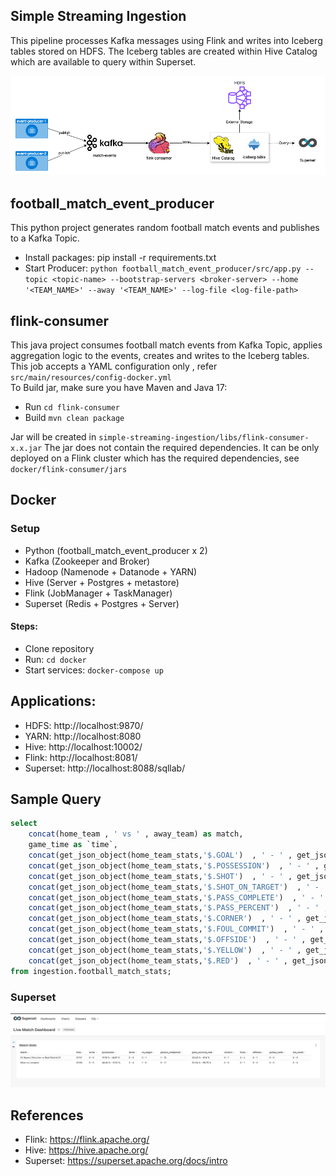 ## Simple Streaming Ingestion

This pipeline processes Kafka messages using Flink and writes into Iceberg tables stored on HDFS.
The Iceberg tables are created within Hive Catalog which are available to query within Superset.

![components](images/diagram.png)

## football_match_event_producer
This python project generates random football match events and publishes to a Kafka Topic.
- Install packages: pip install -r requirements.txt
- Start Producer: `python football_match_event_producer/src/app.py --topic <topic-name> --bootstrap-servers <broker-server> --home '<TEAM_NAME>' --away '<TEAM_NAME>' --log-file <log-file-path>`

## flink-consumer 
This java project consumes football match events from Kafka Topic, applies aggregation logic to the events, creates and writes to the Iceberg tables.<br>
This job accepts a YAML configuration only , refer `src/main/resources/config-docker.yml`<br>
To Build jar, make sure you have Maven and Java 17:
- Run `cd flink-consumer`
- Build `mvn clean package`

Jar will be created in `simple-streaming-ingestion/libs/flink-consumer-x.x.jar`
The jar does not contain the required dependencies. It can be only deployed on a Flink cluster which has the required dependencies, see `docker/flink-consumer/jars`

## Docker
### Setup
- Python (football_match_event_producer x 2)
- Kafka (Zookeeper and Broker)
- Hadoop (Namenode + Datanode + YARN)
- Hive (Server + Postgres + metastore)
- Flink (JobManager + TaskManager)
- Superset (Redis + Postgres + Server)

#### Steps:
- Clone repository
- Run: `cd docker`
- Start services: `docker-compose up`

## Applications:

- HDFS: http://localhost:9870/
- YARN: http://localhost:8080
- Hive: http://localhost:10002/
- Flink: http://localhost:8081/
- Superset: http://localhost:8088/sqllab/

## Sample Query
```sql
select
	concat(home_team , ' vs ' , away_team) as match, 
	game_time as `time`,
	concat(get_json_object(home_team_stats,'$.GOAL')  , ' - ' , get_json_object(away_team_stats,'$.GOAL')) as score, 
	concat(get_json_object(home_team_stats,'$.POSSESSION')  , ' - ' , get_json_object(away_team_stats,'$.POSSESSION')) as possession,
	concat(get_json_object(home_team_stats,'$.SHOT')  , ' - ' , get_json_object(away_team_stats,'$.SHOT')) as shots, 
	concat(get_json_object(home_team_stats,'$.SHOT_ON_TARGET')  , ' - ' , get_json_object(away_team_stats,'$.SHOT_ON_TARGET')) as on_target, 
	concat(get_json_object(home_team_stats,'$.PASS_COMPLETE')  , ' - ' , get_json_object(away_team_stats,'$.PASS_COMPLETE')) as passes_completed, 
	concat(get_json_object(home_team_stats,'$.PASS_PERCENT')  , ' - ' , get_json_object(away_team_stats,'$.PASS_PERCENT')) as pass_success_rate,
	concat(get_json_object(home_team_stats,'$.CORNER')  , ' - ' , get_json_object(away_team_stats,'$.CORNER')) as corners,
	concat(get_json_object(home_team_stats,'$.FOUL_COMMIT')  , ' - ' , get_json_object(away_team_stats,'$.FOUL_COMMIT')) as fouls,
	concat(get_json_object(home_team_stats,'$.OFFSIDE')  , ' - ' , get_json_object(away_team_stats,'$.OFFSIDE')) as offsides,
	concat(get_json_object(home_team_stats,'$.YELLOW')  , ' - ' , get_json_object(away_team_stats,'$.YELLOW')) as yellow_cards,
	concat(get_json_object(home_team_stats,'$.RED')  , ' - ' , get_json_object(away_team_stats,'$.RED')) as red_cards
from ingestion.football_match_stats;
```
### Superset
![components](images/superset.png)

## References

- Flink: https://flink.apache.org/
- Hive: https://hive.apache.org/
- Superset: https://superset.apache.org/docs/intro
